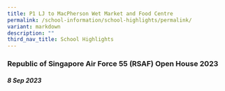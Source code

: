 ```yaml
---
title: P1 LJ to MacPherson Wet Market and Food Centre
permalink: /school-information/school-highlights/permalink/
variant: markdown
description: ""
third_nav_title: School Highlights
---
```

### Republic of Singapore Air Force 55 (RSAF) Open House 2023

##### 8 Sep 2023